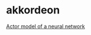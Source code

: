 # akkordeon

[Actor model of a neural network](https://towardsdatascience.com/akkordeon-actor-model-of-a-neural-network-ff748096a5a3)

